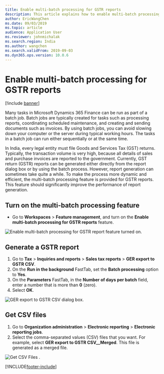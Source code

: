 ```yaml
---
title: Enable multi-batch processing for GSTR reports
description: This article explains how to enable multi-batch processing for Goods and Services Tax return (GSTR) reports.
author: EricWangChen
ms.date: 09/03/2019
ms.topic: article
audience: Application User
ms.reviewer: johnmichalak
ms.search.region: India
ms.author: wangchen
ms.search.validFrom: 2019-09-03
ms.dyn365.ops.version: 10.0.6
---
```


# Enable multi-batch processing for GSTR reports

[!include [banner](../../includes/banner.md)]

Many tasks in Microsoft Dynamics 365 Finance can be run as part of a batch job. Batch jobs are typically created for tasks such as processing reports, coordinating scheduled maintenance, and creating and sending documents such as invoices. By using batch jobs, you can avoid slowing down your computer or the server during typical working hours. The tasks in a batch job can run either sequentially or at the same time.

In India, every legal entity must file Goods and Services Tax (GST) returns. Typically, the transaction volume is very high, because all details of sales and purchase invoices are reported to the government. Currently, GST return (GSTR) reports can be generated either directly from the report dialog box or by using the batch process. However, report generation can sometimes take quite a while. To make the process more dynamic and efficient, the multi-batch processing feature is provided for GSTR reports. This feature should significantly improve the performance of report generation.

## Turn on the multi-batch processing feature

- Go to **Workspaces** \> **Feature management**, and turn on the **Enable multi-batch processing for GSTR reports** feature.

![Enable multi-batch processing for GSTR report feature turned on.](../media/Multi-batchprocessing-001.png)

## Generate a GSTR report

1. Go to **Tax** \> **Inquiries and reports** \> **Sales tax reports** \> **GER export to GSTR CSV**.
2. On the **Run in the background** FastTab, set the **Batch processing** option to **Yes**.
3. On the **Parameters** FastTab, in the **Number of days per batch** field, enter a number that is more than **0** (zero).
4. Select **OK**.

![GER export to GSTR CSV dialog box.](../media/Multi-batchprocessing-002.png)

## Get CSV files

1. Go to **Organization administration** \> **Electronic reporting** \> **Electronic reporting jobs**.
2. Select the comma-separated values (CSV) files that you want. For example, select **GER export to GSTR CSV\_\_Merged**. This file is generated as a merged file.

![Get CSV Files .](../media/Multi-batchprocessing-003.png)


[!INCLUDE[footer-include](../../../includes/footer-banner.md)]
